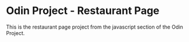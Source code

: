 # Odin Project - Restaurant Page
This is the restaurant page project from the javascript section of the Odin Project. 
